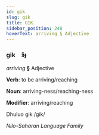 ```yaml
---
id: gik
slug: gik
title: GİK
sidebar_position: 248
hoverText: arriving § Adjective
---
```


### gik&emsp;<span kind="abugida">ꜿ̑ɟ</span>

*arriving* **§** Adjective

**Verb**: to be arriving/reaching

**Noun**: arriving-ness/reaching-ness

**Modifier**: arriving/reaching

Dhuluo gik /gik/

*Nilo-Saharan Language Family*